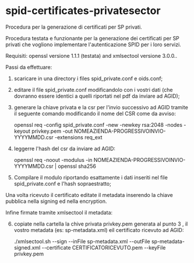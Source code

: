 # spid-certificates-privatesector
Procedura per la generazione di certificati per SP privati.

Procedura testata e funzionante per la generazione dei certificati per SP privati che vogliono implementare l'autenticazione SPID per i loro servizi.

Requisiti: openssl versione 1.1.1 (testata) and xmlsectool versione 3.0.0..

Passi da effettuare:

1) scaricare in una directory i files spid_private.conf e oids.conf;

2) editare il file spid_private.conf modificandolo con i vostri dati (che dovranno essere identici a quelli riportati nel pdf da inviare ad AGID);

3) generare la chiave privata e la csr per l'invio successivo ad AGID tramite il seguente comando modificando il nome del CSR come da avviso:
   
   openssl req -config spid_private.conf -new -newkey rsa:2048 -nodes -keyout privkey.pem -out NOMEAZIENDA-PROGRESSIVOINVIO-YYYYMMDD.csr -extensions req_ext
   
4) leggerre l'hash del csr da inviare ad AGID:

   openssl req -noout -modulus -in NOMEAZIENDA-PROGRESSIVOINVIO-YYYYMMDD.csr | openssl sha256

5) Compilare il modulo riportando esattamente i dati inseriti nel file spid_private.conf e l'hash sopraestratto;


Una volta ricevuto il certificato editate il metadata inserendo la chiave pubblica nella signing ed nella encryption.

Infine firmate tramite xmlsectool il metadata:

6) copiate nella cartella la chive privata privkey.pem generata al punto 3 , il vostro metadata (es: sp-metadata.xml) eil certificato ricevuto ad AGID:
  
    ./xmlsectool.sh --sign --inFile sp-metadata.xml --outFile sp-metadata-signed.xml --certificate CERTIFICATORICEVUTO.pem --keyFile privkey.pem


